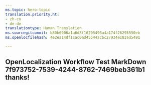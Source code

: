 ```yaml
---
ms.topic: hero-topic
translation.priority.ht:
- zh-cn
- de-de
translationtype: Human Translation
ms.sourcegitcommit: b80b6906a1a6d8f16205496a4a174f26295550eb
ms.openlocfilehash: 4e2ea14df1cac0ad45544acbc27934e183ad5491

---
```

## OpenLocalization Workflow Test MarkDown 7f973752-7539-4244-8762-7469beb361b1 thanks!



<!--HONumber=Jul16_HO5-->


